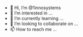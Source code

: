- 👋 Hi, I’m @1innosystems
- 👀 I’m interested in ...
- 🌱 I’m currently learning ...
- 💞️ I’m looking to collaborate on ...
- 📫 How to reach me ...

<!---
1innosystems/1innosystems is a ✨ special ✨ repository because its `README.md` (this file) appears on your GitHub profile.
You can click the Preview link to take a look at your changes.
--->
